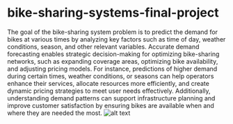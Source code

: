 # bike-sharing-systems-final-project
The goal of the bike-sharing system problem is to predict the demand for bikes at various times by analyzing key factors such as time of day, weather conditions, season, and other relevant variables. Accurate demand forecasting enables strategic decision-making for optimizing bike-sharing networks, such as expanding coverage areas, optimizing bike availability, and adjusting pricing models. For instance, predictions of higher demand during certain times, weather conditions, or seasons can help operators enhance their services, allocate resources more efficiently, and create dynamic pricing strategies to meet user needs effectively. Additionally, understanding demand patterns can support infrastructure planning and improve customer satisfaction by ensuring bikes are available when and where they are needed the most.
![alt text](<Screenshot 2024-09-28 at 7.51.32 PM.png>)